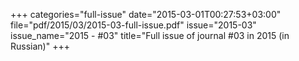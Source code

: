 +++
categories="full-issue"
date="2015-03-01T00:27:53+03:00"
file="pdf/2015/03/2015-03-full-issue.pdf"
issue="2015-03"
issue_name="2015 - #03"
title="Full issue of journal #03 in 2015 (in Russian)"
+++
